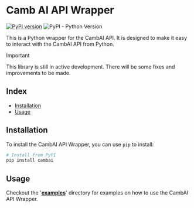 <!-- omit from toc -->
# Camb AI API Wrapper

[![PyPI version](https://badge.fury.io/py/cambai.svg)](https://badge.fury.io/py/cambai)
![PyPI - Python Version](https://img.shields.io/pypi/pyversions/cambai)

This is a Python wrapper for the CambAI API. It is designed to make it easy to interact with the CambAI API from Python.

> [!IMPORTANT]
> This library is still in active development.
> There will be some fixes and improvements to be made.

<!-- omit from toc -->
## Index

- [Installation](#installation)
- [Usage](#usage)

## Installation

To install the CambAI API Wrapper, you can use `pip` to install:

```bash
# Install from PyPI
pip install cambai
```

## Usage

Checkout the '[**examples**](./examples/)' directory for examples on how to use the CambAI API Wrapper.
